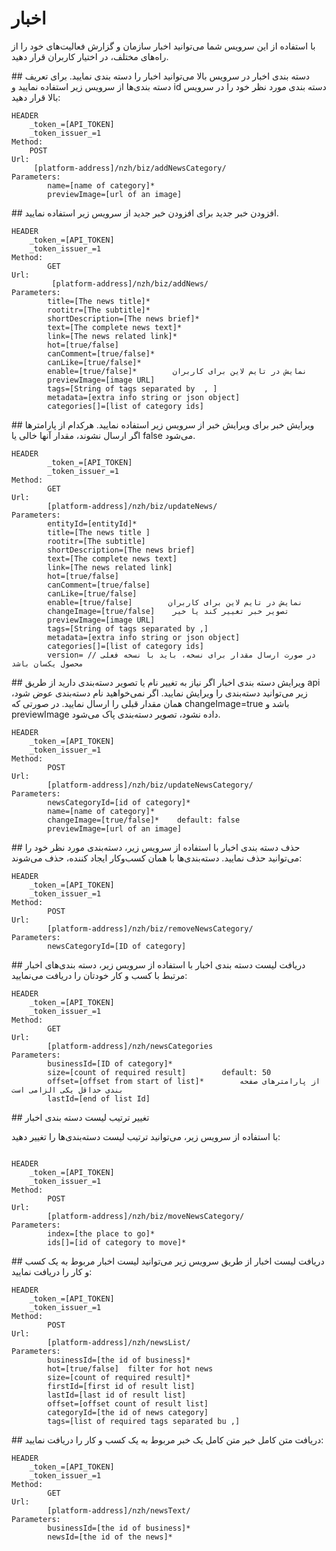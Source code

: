 # اخبار
با استفاده از این سرویس شما می‌توانید اخبار سازمان و گزارش فعالیت‌های خود را از راه‌های مختلف، در اختیار کاربران قرار دهید.
<div class="box-end">
</div>
## دسته بندی اخبار  
در سرویس بالا می‌توانید اخبار را دسته بندی نمایید. برای تعریف دسته بندی‌ها از سرویس زیر استفاده نمایید و id دسته بندی مورد نظر خود را در سرویس بالا قرار دهید:

```
HEADER
    _token_=[API_TOKEN]
    _token_issuer_=1
Method:
    POST
Url:  
     [platform-address]/nzh/biz/addNewsCategory/
Parameters:
        name=[name of category]*
        previewImage=[url of an image]
```

<div class="box-end">
</div>
## افزودن خبر جدید
برای افزودن خبر جدید از سرویس زیر استفاده نمایید.

```
HEADER
    _token_=[API_TOKEN]
    _token_issuer_=1
Method:
        GET
Url:
         [platform-address]/nzh/biz/addNews/
Parameters:
        title=[The news title]*
        rootitr=[The subtitle]*
        shortDescription=[The news brief]*
        text=[The complete news text]*
        link=[The news related link]*
        hot=[true/false]
        canComment=[true/false]*
        canLike=[true/false]*
        enable=[true/false]*        نمایش در تایم لاین برای کاربران
        previewImage=[image URL]
        tags=[String of tags separated by  , ]
        metadata=[extra info string or json object]
        categories[]=[list of category ids]
```

<div class="box-end">
</div>
## ویرایش خبر
برای ویرایش خبر از سرویس زیر استفاده نمایید.  هرکدام از پارامترها اگر ارسال نشوند، مقدار آنها خالی یا false می‌شود.

```
HEADER
        _token_=[API_TOKEN] 
        _token_issuer_=1
Method:
        GET
Url:
        [platform-address]/nzh/biz/updateNews/
Parameters:
        entityId=[entityId]*
        title=[The news title ]
        rootitr=[The subtitle]
        shortDescription=[The news brief]
        text=[The complete news text]
        link=[The news related link]
        hot=[true/false]
        canComment=[true/false]
        canLike=[true/false]
        enable=[true/false]        نمایش در تایم لاین برای کاربران
        changeImage=[true/false]    تصویر خبر تغییر کند یا خیر
        previewImage=[image URL]
        tags=[String of tags separated by ,]
        metadata=[extra info string or json object]
        categories[]=[list of category ids]
        version= // در صورت ارسال مقدار برای نسخه، باید با نسخه فعلی محصول یکسان باشد
```

<div class="box-end">
</div>
## ویرایش دسته بندی اخبار
اگر نیاز به تغییر نام یا تصویر دسته‌بندی دارید از طریق api زیر می‌توانید دسته‌بندی را ویرایش نمایید.  اگر نمی‌خواهید نام دسته‌بندی عوض شود، همان مقدار قبلی را ارسال نمایید. در صورتی که changeImage=true باشد و previewImage داده نشود، تصویر دسته‌بندی پاک می‌شود.

```
HEADER
    _token_=[API_TOKEN]
    _token_issuer_=1
Method:
        POST
Url:
        [platform-address]/nzh/biz/updateNewsCategory/
Parameters:
        newsCategoryId=[id of category]*
        name=[name of category]*
        changeImage=[true/false]*    default: false
        previewImage=[url of an image]
```

<div class="box-end">
</div>
## حذف دسته بندی اخبار
با استفاده از سرویس زیر، دسته‌بندی مورد نظر خود را می‌توانید حذف نمایید. دسته‌بندی‌ها با همان کسب‌و‌کار ایجاد کننده، حذف می‌شوند:

```
HEADER
    _token_=[API_TOKEN]
    _token_issuer_=1
Method:
        POST  
Url:
        [platform-address]/nzh/biz/removeNewsCategory/
Parameters:
        newsCategoryId=[ID of category]
```

<div class="box-end">
</div>
## دریافت لیست دسته بندی اخبار
با استفاده از سرویس زیر، دسته بندی‌های اخبار مرتبط با کسب و کار خودتان را دریافت می‌نمایید:

```
HEADER
    _token_=[API_TOKEN]
    _token_issuer_=1
Method:
        GET 
Url:
        [platform-address]/nzh/newsCategories
Parameters:
        businessId=[ID of category]*
        size=[count of required result]        default: 50
        offset=[offset from start of list]*        از پارامترهای صفحه بندی حداقل یکی الزامی است
        lastId=[end of list Id]
```

<div class="box-end">
</div>
## تغییر ترتیب لیست دسته بندی اخبار

با استفاده از سرویس زیر، می‌توانید ترتیب لیست دسته‌بندی‌ها را تغییر دهید:

```

HEADER
    _token_=[API_TOKEN]
    _token_issuer_=1
Method:
        POST
Url:
        [platform-address]/nzh/biz/moveNewsCategory/
Parameters:
        index=[the place to go]*
        ids[]=[id of category to move]*

```

<div class="box-end">
</div>
## دریافت لیست اخبار
از طریق سرویس زیر می‌توانید لیست اخبار مربوط به یک کسب و کار را دریافت نمایید:

```
HEADER
    _token_=[API_TOKEN]
    _token_issuer_=1
Method:
        POST 
Url:
        [platform-address]/nzh/newsList/
Parameters:
        businessId=[the id of business]*
        hot=[true/false]  filter for hot news
        size=[count of required result]*
        firstId=[first id of result list]
        lastId=[last id of result list]
        offset=[offset count of result list]
        categoryId=[the id of news category]
        tags=[list of required tags separated bu ,]
```

<div class="box-end">
</div>
## دریافت متن کامل خبر
متن کامل یک خبر مربوط به یک کسب و کار را دریافت نمایید:

```
HEADER
    _token_=[API_TOKEN]
    _token_issuer_=1
Method:
        GET
Url:
        [platform-address]/nzh/newsText/
Parameters:
        businessId=[the id of business]*
        newsId=[the id of the news]*
```


<div class="box-end">
</div>